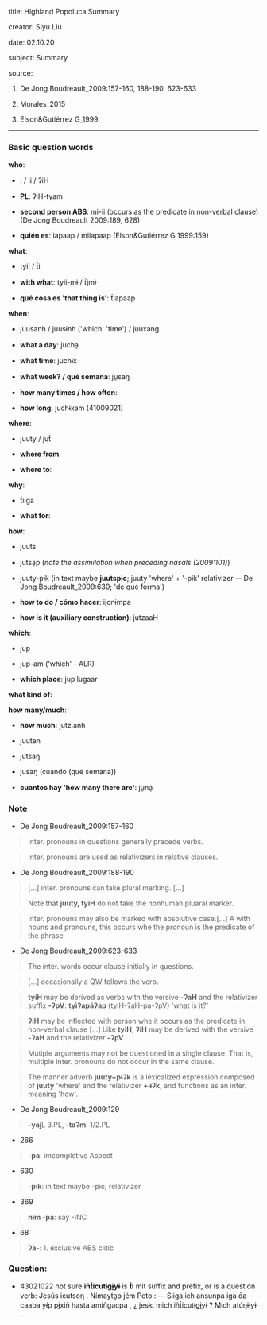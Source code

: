 
title: Highland Popoluca Summary

creator: Siyu Liu

date: 02.10.20

subject: Summary

source: 

1. De Jong Boudreault_2009:157-160, 188-190, 623-633

2. Morales_2015

3. Elson&Gutiérrez G_1999

----

### Basic question words

**who**: 

 - i̠ / ii / ʔiH
 
 - **PL**: ʔiH-tyam
 
 - **second person ABS**: mi-ii (occurs as the predicate in non-verbal clause) (De Jong Boudreault 2009:189, 628)
 
 - **quién es**: iapaap / miiapaap (Elson&Gutiérrez G 1999:159)
 
**what**: 

 - tyii / t́i
 
 - **with what**: tyii-mɨ / t́i̠mɨ
 
 - **qué cosa es 'that thing is'**: t́iapaap
 
**when**: 

 - juusanh / juusɨnh ('which' 'time') / juuxang
 
 - **what a day**: jucha̠
 
 - **what time**: juchɨx
 
 - **what week? / qué semana**: ju̠saŋ
 
 - **how many times / how often**:	
 
 - **how long**: juchɨxam (41009021)	
 
**where**: 

 - juuty / jut́
  
 - **where from**: 
 
 - **where to**: 
 
**why**: 

 - t́iiga
 
 - **what for**:

**how**: 

 - juuts

 - jutsa̠p (*note the assimilation when preceding nasals (2009:101)*)

 - juuty-pɨk (in text maybe **juutspɨc**; juuty 'where' + '-pɨk' relativizer -- De Jong Boudreault_2009:630; 'de qué forma') 
 
 - **how to do / cómo hacer**: ijonɨmpa
 
 - **how is it (auxiliary construction)**: jutzaaH
  
**which**: 

 - jup 
 
 - jup-am ('which' - ALR)
 
 - **which place**: jup lugaar
  
**what kind of**: 

**how many/much**: 
 
 - **how much**: jutz.anh
 
 - juuten
 
 - jutsaŋ

 - jusaŋ (cuándo (qué semana))
 
 - **cuantos hay 'how many there are'**: ju̠na̠


### Note

- De Jong Boudreault_2009:157-160

> Inter. pronouns in questions generally precede verbs.

> Inter. pronouns are used as relativizers in relative clauses.

- De Jong Boudreault_2009:188-190

> [...] inter. pronouns can take plural marking. [...]

> Note that **juuty, tyiH** do not take the nonhuman pluaral marker.

> Inter. pronouns may also be marked with absolutive case.[...] A with nouns and pronouns, this occurs whe the pronoun is the predicate of the phrase. 

- De Jong Boudreault_2009:623-633

> The inter. words occur clause initially in questions.

> [...] occasionally a QW follows the verb.

> **tyiH** may be derived as verbs with the versive **-ʔaH** and the relativizer suffix **-ʔpV**: **tyìʔapáʔap** (tyiH-ʔaH-pa-ʔpV) 'what is it?'

> **ʔiH** may be inflected with person whe it occurs as the predicate in non-verbal clause [...] Like **tyiH**, **ʔiH** may be derived with the versive **-ʔaH** and the relativizer **-ʔpV**.

> Mutiple arguments may not be questioned in a single clause. That is, multiple inter. pronouns do not occur in the same clause.

> The manner adverb **juuty+pɨʔk** is a lexicalized expression composed of **juuty** 'where' and the relativizer **+iɨʔk**, and functions as an inter. meaning 'how'.

- De Jong Boudreault_2009:129

> **-yaj**L 3.PL, **-taʔm**: 1/2.PL

- 266

> **-pa**: imcompletive Aspect

- 630

> **-pɨk**: in text maybe -pɨc; relativizer

- 369

> **nɨm -pa**: say -INC

- 68

> **ʔa-**: 1. exclusive ABS clitic

### Question:

- 43021022	not sure **iñt́icutɨgɨ̱yɨ** is **t́i** mit suffix and prefix, or is a question verb:		Jesús icutsoŋ . Nɨ́mayt́a̱p jém Peto : ― Siiga ɨch ansunpa iga d́a caaba yɨ́p pɨ̱xiñ hasta amiñgacpa , ¿ jesɨc mich iñt́icutɨgɨ̱yɨ ? Mich atúŋɨɨyɨ .

